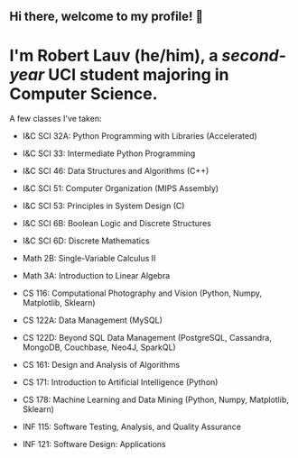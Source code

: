 ## Hi there, welcome to my profile! 👋  
# I'm **Robert Lauv** (he/him), a *second-year* UCI student majoring in Computer Science.  

A few classes I've taken:
 - I&C SCI 32A: Python Programming with Libraries (Accelerated)
 - I&C SCI 33: Intermediate Python Programming
 - I&C SCI 46: Data Structures and Algorithms (C++)
 - I&C SCI 51: Computer Organization (MIPS Assembly)
 - I&C SCI 53: Principles in System Design (C)

 - I&C SCI 6B: Boolean Logic and Discrete Structures
 - I&C SCI 6D: Discrete Mathematics
 - Math 2B: Single-Variable Calculus II
 - Math 3A: Introduction to Linear Algebra

 - CS 116: Computational Photography and Vision (Python, Numpy, Matplotlib, Sklearn)
 - CS 122A: Data Management (MySQL)
 - CS 122D: Beyond SQL Data Management (PostgreSQL, Cassandra, MongoDB, Couchbase, Neo4J, SparkQL)
 - CS 161: Design and Analysis of Algorithms
 - CS 171: Introduction to Artificial Intelligence (Python)
 - CS 178: Machine Learning and Data Mining (Python, Numpy, Matplotlib, Sklearn)

 - INF 115: Software Testing, Analysis, and Quality Assurance
 - INF 121: Software Design: Applications
